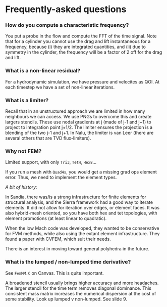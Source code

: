 # Frequently-asked questions

### How do you compute a characteristic frequency?

You put a probe in the flow and compute the FFT of the time signal. Note that for a cylinder you cannot use the drag and lift instantaneous for a frequency, because (i) they are integrated quantities, and (ii) due to symmetry in the cylinder, the frequency will be a factor of 2 off for the drag and lift.

### What is a non-linear residual?

For a hydrodynamic simulation, we have pressure and velocites as QOI. At each timestep we have a set of non-linear iterations. 

### What is a limiter?

Recall that in an unstructured approach we are limited in how many neighbours we can access. We use PNGs to overcome this and create largers stencils. These use nodal gradients at j (made of j-1 and j+1) to project to integration point j+1/2. The limiter ensures the projection is a blending of the two j-1 and j+1. In Nalu, the limiter is van Leer (there are several others that are TVD flux-limiters).

### Why not FEM?

Limited support, with only `Tri3`, `Tet4`, `Hex8`...

If you run a mesh with `Quad4s`, you would get a missing grad ops element error. Thus, we need to implement the element types.

*A bit of history:*

In Sandia, there was/is a strong infrastructure for finite elements for structural analysis, and the Sierra framework had a good way to iterate elements. It did not allow for iteration over edges, or element faces. It was also hybrid-mesh oriented, so you have both hex and tet topologies, with element promotions (at least linear to quadratic).

When the low Mach code was developed, they wanted to be conservative for FVM methods, while also using the extant element infrastructure. They found a paper with CVFEM, which suit their needs.

There is an interest in moving toward general polyhedra in the future.

### What is the lumped / non-lumped time derivative?

See `FemMM.C` on Canvas. This is quite important. 

A broadened stencil usually brings higher accuracy and more headaches. The larger stencil for the time term removes diagonal dominance. This consistent mass matrix increases the numerical dispersion at the cost of some stability. Look up lumped v non-lumped. See slide 9.
